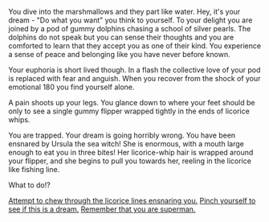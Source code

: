 You dive into the marshmallows and they part like water. Hey, it's your dream - "Do what you want" you 
think to yourself. To your delight you are joined by a pod of gummy dolphins chasing a school of 
silver pearls. The dolphins do not speak but you can sense their thoughts and you are comforted to 
learn that they accept you as one of their kind. You experience a sense of peace and belonging like 
you have never before known. 

Your euphoria is short lived though. In a flash the collective love of your pod is replaced with fear and anguish.
When you recover from the shock of your emotional 180 you find yourself alone.

A pain shoots up your legs. You glance down to where your feet should be only to see a single gummy 
flipper wrapped tightly in the ends of licorice whips.

You are trapped. Your dream is going horribly wrong. You have been ensnared by Ursula the sea witch!
She is enormous, with a mouth large enough to eat you in three bites! Her licorice-whip hair is 
wrapped around your flipper, and she begins to pull you towards her, reeling in the licorice like 
fishing line.

What to do!?

[Attempt to chew through the licorice lines ensnaring you.](/english/dream/swim/swim-trap/chew.md)
[Pinch yourself to see if this is a dream.](./is-this-a-dream/is-this-a-dream.md)
[Remember that you are superman.](./remember-you-are-superman/remember-you-are-superman.md)